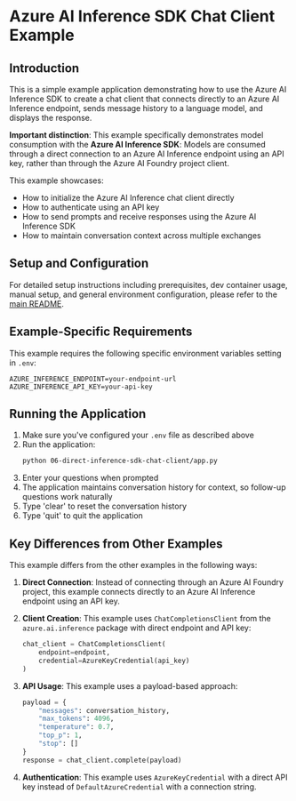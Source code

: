 # Azure AI Inference SDK Chat Client Example

## Introduction
This is a simple example application demonstrating how to use the Azure AI Inference SDK to create a chat client that connects directly to an Azure AI Inference endpoint, sends message history to a language model, and displays the response.

**Important distinction**: This example specifically demonstrates model consumption with the **Azure AI Inference SDK**: Models are consumed through a direct connection to an Azure AI Inference endpoint using an API key, rather than through the Azure AI Foundry project client.

This example showcases:
- How to initialize the Azure AI Inference chat client directly
- How to authenticate using an API key
- How to send prompts and receive responses using the Azure AI Inference SDK
- How to maintain conversation context across multiple exchanges

## Setup and Configuration
For detailed setup instructions including prerequisites, dev container usage, manual setup, and general environment configuration, please refer to the [main README](../README.md#%EF%B8%8F-setup-guide).

## Example-Specific Requirements
This example requires the following specific environment variables setting in `.env`:
```
AZURE_INFERENCE_ENDPOINT=your-endpoint-url
AZURE_INFERENCE_API_KEY=your-api-key
```

## Running the Application
1. Make sure you've configured your `.env` file as described above
2. Run the application:
   ```bash
   python 06-direct-inference-sdk-chat-client/app.py
   ```
3. Enter your questions when prompted
4. The application maintains conversation history for context, so follow-up questions work naturally
5. Type 'clear' to reset the conversation history
6. Type 'quit' to quit the application

## Key Differences from Other Examples
This example differs from the other examples in the following ways:

1. **Direct Connection**: Instead of connecting through an Azure AI Foundry project, this example connects directly to an Azure AI Inference endpoint using an API key.

2. **Client Creation**: This example uses `ChatCompletionsClient` from the `azure.ai.inference` package with direct endpoint and API key:
   ```python
   chat_client = ChatCompletionsClient(
       endpoint=endpoint,
       credential=AzureKeyCredential(api_key)
   )
   ```

3. **API Usage**: This example uses a payload-based approach:
   ```python
   payload = {
       "messages": conversation_history,
       "max_tokens": 4096,
       "temperature": 0.7,
       "top_p": 1,
       "stop": []
   }
   response = chat_client.complete(payload)
   ```

4. **Authentication**: This example uses `AzureKeyCredential` with a direct API key instead of `DefaultAzureCredential` with a connection string.
